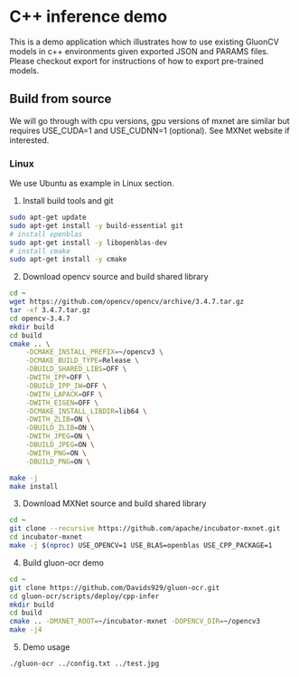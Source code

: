# C++ inference demo
This is a demo application which illustrates how to use existing GluonCV models in c++ environments given exported JSON and PARAMS files. 
Please checkout export for instructions of how to export pre-trained models.

## Build from source
We will go through with cpu versions, gpu versions of mxnet are similar but requires USE_CUDA=1 and USE_CUDNN=1 (optional). See MXNet website if interested.

### Linux
We use Ubuntu as example in Linux section.

1. Install build tools and git
```bash
sudo apt-get update
sudo apt-get install -y build-essential git
# install openblas
sudo apt-get install -y libopenblas-dev
# install cmake
sudo apt-get install -y cmake
```

2. Download opencv source and build shared library
```bash
cd ~
wget https://github.com/opencv/opencv/archive/3.4.7.tar.gz
tar -xf 3.4.7.tar.gz
cd opencv-3.4.7
mkdir build
cd build
cmake .. \
    -DCMAKE_INSTALL_PREFIX=~/opencv3 \
    -DCMAKE_BUILD_TYPE=Release \
    -DBUILD_SHARED_LIBS=OFF \
    -DWITH_IPP=OFF \
    -DBUILD_IPP_IW=OFF \
    -DWITH_LAPACK=OFF \
    -DWITH_EIGEN=OFF \
    -DCMAKE_INSTALL_LIBDIR=lib64 \
    -DWITH_ZLIB=ON \
    -DBUILD_ZLIB=ON \
    -DWITH_JPEG=ON \
    -DBUILD_JPEG=ON \
    -DWITH_PNG=ON \
    -DBUILD_PNG=ON \

make -j
make install
```

3. Download MXNet source and build shared library
```bash
cd ~
git clone --recursive https://github.com/apache/incubator-mxnet.git
cd incubator-mxnet
make -j $(nproc) USE_OPENCV=1 USE_BLAS=openblas USE_CPP_PACKAGE=1
```

4. Build gluon-ocr demo
```bash
cd ~
git clone https://github.com/Davids929/gluon-ocr.git
cd gluon-ocr/scripts/deploy/cpp-infer
mkdir build
cd build
cmake .. -DMXNET_ROOT=~/incubator-mxnet -DOPENCV_DIR=~/opencv3
make -j4
```

5. Demo usage
```bash
./gluon-ocr ../config.txt ../test.jpg
```



